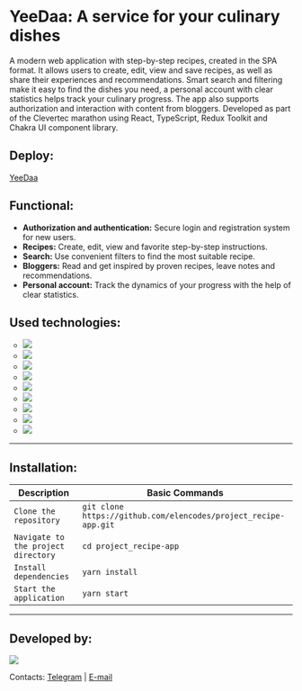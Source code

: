 <div id="header">
<h1>YeeDaa: A service for your culinary dishes</h1>
<p>A modern web application with step-by-step recipes, created in the SPA format. It allows users to create, edit, view and save recipes, as well as share their experiences and recommendations. Smart search and filtering make it easy to find the dishes you need, a personal account with clear statistics helps track your culinary progress. The app also supports authorization and interaction with content from bloggers. Developed as part of the Clevertec marathon using React, TypeScript, Redux Toolkit and Chakra UI component library.</p>
<h2>Deploy:</h2>
<a href="https://clevertecfrontendlab.github.io/elencodes/)">YeeDaa</a>
<h2>Functional:</h2>
	<ul>
		  <li><b>Authorization and authentication:</b> Secure login and registration system for new users.</li>
		  <li><b>Recipes:</b> Create, edit, view and favorite step-by-step instructions.</li>
		  <li><b>Search:</b> Use convenient filters to find the most suitable recipe.</li>
		  <li><b>Bloggers:</b> Read and get inspired by proven recipes, leave notes and recommendations.</li>
		  <li><b>Personal account:</b> Track the dynamics of your progress with the help of clear statistics.</li>
	</ul>
<h2>Used technologies:</h2>
	<ul type="circle" id=technologies>
		<li><img src="https://img.shields.io/badge/typescript-%23007ACC.svg?style=for-the-badge&logo=typescript&logoColor=white"></li>
		<li><img src="https://img.shields.io/badge/react-%2320232a.svg?style=for-the-badge&logo=react&logoColor=%2361DAFB"></li>
		<li><img src="https://img.shields.io/badge/redux%20toolkit-%23593d88.svg?style=for-the-badge&logo=redux&logoColor=white"></li>
		<li><img src="https://img.shields.io/badge/React%20Hook%20Form-%23EC5990.svg?style=for-the-badge&logo=reacthookform&logoColor=white"></li>
		<li><img src="https://img.shields.io/badge/chakra-%234ED1C5.svg?style=for-the-badge&logo=chakraui&logoColor=white)"></li>
	        <li><img src="https://img.shields.io/badge/-cypress-%23E5E5E5?style=for-the-badge&logo=cypress&logoColor=058a5e"></li>
	        <li><img src="https://img.shields.io/badge/vite-%23CCD3FF?style=for-the-badge&logo=vite&logoColor=%23FFB600&color=%23827FFF"></li>
		<li><img src="https://img.shields.io/badge/github-%23121011.svg?style=for-the-badge&logo=github&logoColor=white"></li>
		<li><img src="https://img.shields.io/badge/git-%23F05033.svg?style=for-the-badge&logo=git&logoColor=white"></li>
	</ul>
	
---

<h2>Installation:</h2> 

| Description | Basic Commands                             |
| ---------------- | ------------------------------------ |
| `Clone the repository` | `git clone https://github.com/elencodes/project_recipe-app.git` |
| `Navigate to the project directory` |  `cd project_recipe-app` |
| `Install dependencies` | `yarn install` |
| `Start the application`  | `yarn start` |

---

<h2>Developed by:</h2> 
<div id=bages>
	<p><a href="https://github.com/elencodes"><img src="https://img.shields.io/badge/ELENA-2E2844?style=for-the-badge&logo=github"></a></p>
  <p>Contacts: <a href="https://t.me/elencodes">Telegram</a> | <a href="mailto:esadikova.codes@gmail.com">E-mail</a></p>
</div>
